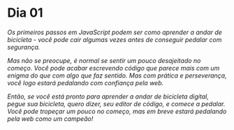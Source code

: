 # Dia 01

_Os primeiros passos em JavaScript podem ser como aprender a andar de bicicleta - você pode cair algumas vezes antes de conseguir pedalar com segurança._

_Mas não se preocupe, é normal se sentir um pouco desajeitado no começo. Você pode acabar escrevendo código que parece mais com um enigma do que com algo que faz sentido. Mas com prática e perseverança, você logo estará pedalando com confiança pela web._

_Então, se você está pronto para aprender a andar de bicicleta digital, pegue sua bicicleta, quero dizer, seu editor de código, e comece a pedalar. Você pode tropeçar um pouco no começo, mas em breve estará pedalando pela web como um campeão!_